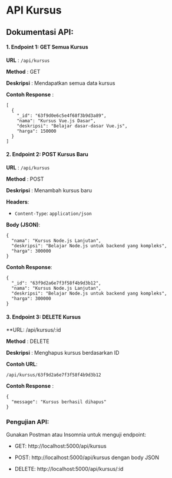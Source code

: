 # API Kursus

## Dokumentasi API:

#### 1. Endpoint 1: GET Semua Kursus

**URL** : `/api/kursus`

**Method** : GET

**Deskripsi** : Mendapatkan semua data kursus

**Contoh Response** :

```
[
  {
    "_id": "63f9d0e6c5e4f68f3b9d3a89",
    "nama": "Kursus Vue.js Dasar",
    "deskripsi": "Belajar dasar-dasar Vue.js",
    "harga": 150000
  }
]
```

#### 2. Endpoint 2: POST Kursus Baru

**URL** : `/api/kursus`

**Method** : POST

**Deskripsi** : Menambah kursus baru

**Headers**:

- `Content-Type`: `application/json`

**Body (JSON)**:

```
{
  "nama": "Kursus Node.js Lanjutan",
  "deskripsi": "Belajar Node.js untuk backend yang kompleks",
  "harga": 300000
}
```

**Contoh Response**:

```
{
  "_id": "63f9d2a6e7f3f58f4b9d3b12",
  "nama": "Kursus Node.js Lanjutan",
  "deskripsi": "Belajar Node.js untuk backend yang kompleks",
  "harga": 300000
}
```

#### 3. Endpoint 3: DELETE Kursus

\*\*URL: /api/kursus/:id

**Method** : DELETE

**Deskripsi** : Menghapus kursus berdasarkan ID

**Contoh URL**:

```
/api/kursus/63f9d2a6e7f3f58f4b9d3b12
```

**Contoh Response** :

```
{
  "message": "Kursus berhasil dihapus"
}
```

### Pengujian API:

Gunakan Postman atau Insomnia untuk menguji endpoint:

- GET: http://localhost:5000/api/kursus

- POST: http://localhost:5000/api/kursus dengan body JSON

- DELETE: http://localhost:5000/api/kursus/:id
